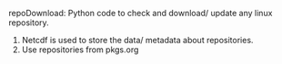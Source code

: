 repoDownload: Python code to check and download/ update any linux repository. 

1. Netcdf is used to store the data/ metadata about repositories.
2. Use repositories from pkgs.org